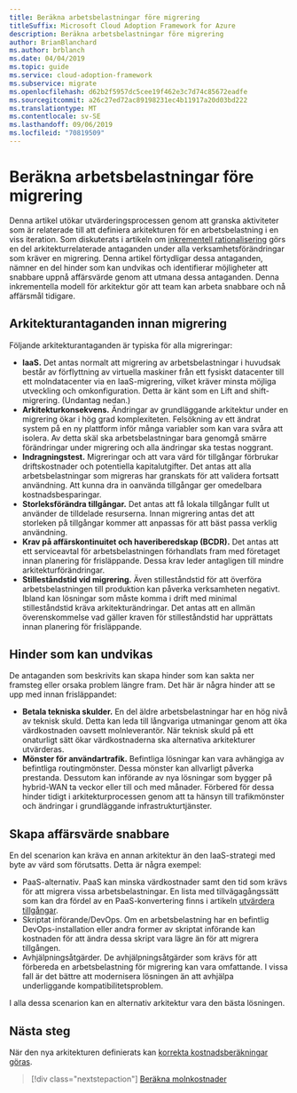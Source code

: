 ```yaml
---
title: Beräkna arbetsbelastningar före migrering
titleSuffix: Microsoft Cloud Adoption Framework for Azure
description: Beräkna arbetsbelastningar före migrering
author: BrianBlanchard
ms.author: brblanch
ms.date: 04/04/2019
ms.topic: guide
ms.service: cloud-adoption-framework
ms.subservice: migrate
ms.openlocfilehash: d62b2f5957dc5cee19f462e3c7d74c85672eadfe
ms.sourcegitcommit: a26c27ed72ac89198231ec4b11917a20d03bd222
ms.translationtype: MT
ms.contentlocale: sv-SE
ms.lasthandoff: 09/06/2019
ms.locfileid: "70819509"
---
```

# <a name="architect-workloads-prior-to-migration"></a>Beräkna arbetsbelastningar före migrering

Denna artikel utökar utvärderingsprocessen genom att granska aktiviteter som är relaterade till att definiera arkitekturen för en arbetsbelastning i en viss iteration. Som diskuterats i artikeln om [inkrementell rationalisering](../../../digital-estate/rationalize.md) görs en del arkitekturrelaterade antaganden under alla verksamhetsförändringar som kräver en migrering. Denna artikel förtydligar dessa antaganden, nämner en del hinder som kan undvikas och identifierar möjligheter att snabbare uppnå affärsvärde genom att utmana dessa antaganden. Denna inkrementella modell för arkitektur gör att team kan arbeta snabbare och nå affärsmål tidigare.

## <a name="architecture-assumptions-prior-to-migration"></a>Arkitekturantaganden innan migrering

Följande arkitekturantaganden är typiska för alla migreringar:

- **IaaS.** Det antas normalt att migrering av arbetsbelastningar i huvudsak består av förflyttning av virtuella maskiner från ett fysiskt datacenter till ett molndatacenter via en IaaS-migrering, vilket kräver minsta möjliga utveckling och omkonfiguration. Detta är känt som en Lift and shift-migrering. (Undantag nedan.)
- **Arkitekturkonsekvens.** Ändringar av grundläggande arkitektur under en migrering ökar i hög grad komplexiteten. Felsökning av ett ändrat system på en ny plattform inför många variabler som kan vara svåra att isolera. Av detta skäl ska arbetsbelastningar bara genomgå smärre förändringar under migrering och alla ändringar ska testas noggrant.
- **Indragningstest.** Migreringar och att vara värd för tillgångar förbrukar driftskostnader och potentiella kapitalutgifter. Det antas att alla arbetsbelastningar som migreras har granskats för att validera fortsatt användning. Att kunna dra in oanvända tillgångar ger omedelbara kostnadsbesparingar.
- **Storleksförändra tillgångar.** Det antas att få lokala tillgångar fullt ut använder de tilldelade resurserna. Innan migrering antas det att storleken på tillgångar kommer att anpassas för att bäst passa verklig användning.
- **Krav på affärskontinuitet och haveriberedskap (BCDR).** Det antas att ett serviceavtal för arbetsbelastningen förhandlats fram med företaget innan planering för frisläppande. Dessa krav leder antagligen till mindre arkitekturförändringar.
- **Stilleståndstid vid migrering.** Även stilleståndstid för att överföra arbetsbelastningen till produktion kan påverka verksamheten negativt. Ibland kan lösningar som måste komma i drift med minimal stilleståndstid kräva arkitekturändringar. Det antas att en allmän överenskommelse vad gäller kraven för stilleståndstid har upprättats innan planering för frisläppande.

## <a name="roadblocks-that-can-be-avoided"></a>Hinder som kan undvikas

De antaganden som beskrivits kan skapa hinder som kan sakta ner framsteg eller orsaka problem längre fram. Det här är några hinder att se upp med innan frisläppandet:

- **Betala tekniska skulder.** En del äldre arbetsbelastningar har en hög nivå av teknisk skuld. Detta kan leda till långvariga utmaningar genom att öka värdkostnaden oavsett molnleverantör. När teknisk skuld på ett onaturligt sätt ökar värdkostnaderna ska alternativa arkitekturer utvärderas.
- **Mönster för användartrafik.** Befintliga lösningar kan vara avhängiga av befintliga routingmönster. Dessa mönster kan allvarligt påverka prestanda. Dessutom kan införande av nya lösningar som bygger på hybrid-WAN ta veckor eller till och med månader. Förbered för dessa hinder tidigt i arkitekturprocessen genom att ta hänsyn till trafikmönster och ändringar i grundläggande infrastrukturtjänster.

## <a name="accelerating-business-value"></a>Skapa affärsvärde snabbare

En del scenarion kan kräva en annan arkitektur än den IaaS-strategi med byte av värd som förutsatts. Detta är några exempel:

- PaaS-alternativ. PaaS kan minska värdkostnader samt den tid som krävs för att migrera vissa arbetsbelastningar. En lista med tillvägagångssätt som kan dra fördel av en PaaS-konvertering finns i artikeln [utvärdera tillgångar](./evaluate.md).
- Skriptat införande/DevOps. Om en arbetsbelastning har en befintlig DevOps-installation eller andra former av skriptat införande kan kostnaden för att ändra dessa skript vara lägre än för att migrera tillgången.
- Avhjälpningsåtgärder. De avhjälpningsåtgärder som krävs för att förbereda en arbetsbelastning för migrering kan vara omfattande. I vissa fall är det bättre att modernisera lösningen än att avhjälpa underliggande kompatibilitetsproblem.

I alla dessa scenarion kan en alternativ arkitektur vara den bästa lösningen.

## <a name="next-steps"></a>Nästa steg

När den nya arkitekturen definierats kan [korrekta kostnadsberäkningar göras](./estimate.md).

> [!div class="nextstepaction"]
> [Beräkna molnkostnader](./estimate.md)
